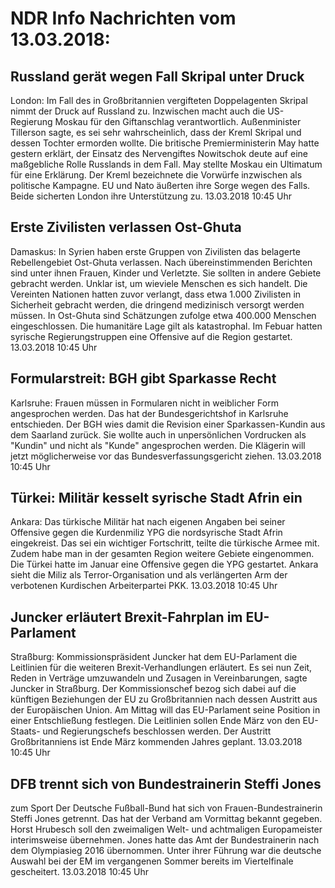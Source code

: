 # NDR Info Nachrichten vom 13.03.2018:


## Russland gerät wegen Fall Skripal unter Druck
London: Im Fall des in Großbritannien vergifteten Doppelagenten Skripal nimmt der Druck auf Russland zu. Inzwischen macht auch die US-Regierung Moskau für den Giftanschlag verantwortlich. Außenminister Tillerson sagte, es sei sehr wahrscheinlich, dass der Kreml Skripal und dessen Tochter ermorden wollte. Die britische Premierministerin May hatte gestern erklärt, der Einsatz des Nervengiftes Nowitschok deute auf eine maßgebliche Rolle Russlands in dem Fall. May stellte Moskau ein Ultimatum für eine Erklärung. Der Kreml bezeichnete die Vorwürfe inzwischen als politische Kampagne. EU und Nato äußerten ihre Sorge wegen des Falls. Beide sicherten London ihre Unterstützung zu. 13.03.2018 10:45 Uhr 

## Erste Zivilisten verlassen Ost-Ghuta
Damaskus: In Syrien haben erste Gruppen von Zivilisten das belagerte Rebellengebiet Ost-Ghuta verlassen. Nach übereinstimmenden Berichten sind unter ihnen Frauen, Kinder und Verletzte. Sie sollten in andere Gebiete gebracht werden. Unklar ist, um wieviele Menschen es sich handelt. Die Vereinten Nationen hatten zuvor verlangt, dass etwa 1.000 Zivilisten in Sicherheit gebracht werden, die dringend medizinisch versorgt werden müssen. In Ost-Ghuta sind Schätzungen zufolge etwa 400.000 Menschen eingeschlossen. Die humanitäre Lage gilt als katastrophal. Im Febuar hatten syrische Regierungstruppen eine Offensive auf die Region gestartet. 13.03.2018 10:45 Uhr 

## Formularstreit: BGH gibt Sparkasse Recht
Karlsruhe: Frauen müssen in Formularen nicht in weiblicher Form angesprochen werden. Das hat der Bundesgerichtshof in Karlsruhe entschieden. Der BGH wies damit die Revision einer Sparkassen-Kundin aus dem Saarland zurück. Sie wollte auch in unpersönlichen Vordrucken als "Kundin" und nicht als "Kunde" angesprochen werden. Die Klägerin will jetzt möglicherweise vor das Bundesverfassungsgericht ziehen. 13.03.2018 10:45 Uhr 

## Türkei: Militär kesselt syrische Stadt Afrin ein
Ankara: Das türkische Militär hat nach eigenen Angaben bei seiner Offensive gegen die Kurdenmiliz YPG die nordsyrische Stadt Afrin eingekreist. Das sei ein wichtiger Fortschritt, teilte die türkische Armee mit. Zudem habe man in der gesamten Region weitere Gebiete eingenommen. Die Türkei hatte im Januar eine Offensive gegen die YPG gestartet. Ankara sieht die Miliz als Terror-Organisation und als verlängerten Arm der verbotenen Kurdischen Arbeiterpartei PKK. 13.03.2018 10:45 Uhr 

## Juncker erläutert Brexit-Fahrplan im EU-Parlament
Straßburg:      Kommissionspräsident Juncker hat dem EU-Parlament die Leitlinien für die weiteren Brexit-Verhandlungen erläutert. Es sei nun Zeit, Reden in Verträge umzuwandeln und Zusagen in Vereinbarungen, sagte Juncker in Straßburg. Der Kommissionschef bezog sich dabei auf die künftigen Beziehungen der EU zu Großbritannien nach dessen Austritt aus der Europäischen Union. Am Mittag will das EU-Parlament seine Position in einer Entschließung festlegen. Die Leitlinien sollen Ende März von den EU-Staats- und Regierungschefs beschlossen werden. Der Austritt Großbritanniens ist Ende März kommenden Jahres geplant. 13.03.2018 10:45 Uhr 

## DFB trennt sich von Bundestrainerin Steffi Jones
zum Sport Der Deutsche Fußball-Bund hat sich von Frauen-Bundestrainerin Steffi Jones getrennt. Das hat der Verband am Vormittag bekannt gegeben. Horst Hrubesch soll den zweimaligen Welt- und achtmaligen Europameister interimsweise übernehmen. Jones hatte das Amt der Bundestrainerin nach dem Olympiasieg 2016 übernommen. Unter ihrer Führung war die deutsche Auswahl bei der EM im vergangenen Sommer bereits im Viertelfinale gescheitert. 13.03.2018 10:45 Uhr 
